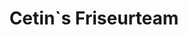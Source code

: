 ---
title: "Cetin`s Friseurteam"
url: /heidenheim-an-der-brenz/cetin-s-friseurteam/
shop: Friseur
---